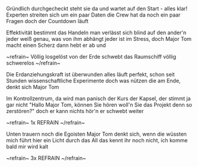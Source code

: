 Gründlich durchgecheckt steht sie da
und wartet auf den Start - alles klar!
Experten streiten sich um ein paar Daten
die Crew hat da noch ein paar Fragen
doch der Countdown läuft

Effektivität bestimmt das Handeln
man verlässt sich blind auf den ander'n
jeder weiß genau, was von ihm abhängt
jeder ist im Stress, doch Major Tom
macht einen Scherz
dann hebt er ab und

~refrain~
Völlig losgelöst
von der Erde
schwebt das Raumschiff
völlig schwerelos
~/refrain~

Die Erdanziehungskraft ist überwunden
alles läuft perfekt, schon seit Stunden
wissenschaftliche Experimente
doch was nützen die am Ende, denkt
sich Major Tom

Im Kontrollzentrum, da wird man panisch
der Kurs der Kapsel, der stimmt ja gar nicht
"Hallo Major Tom, können Sie hören
woll'n Sie das Projekt denn so zerstören?"
doch er kann nichts hör'n
er schwebt weiter

~refrain~
1x REFRAIN
~/refrain~

Unten trauern noch die Egoisten
Major Tom denkt sich, wenn die wüssten
mich führt hier ein Licht durch das All
das kennt ihr noch nicht, ich komme bald
mir wird kalt

~refrain~
3x REFRAIN
~/refrain~